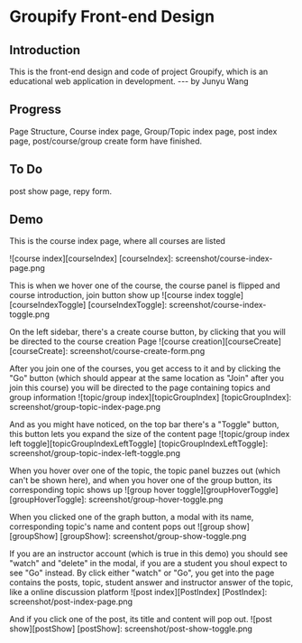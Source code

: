 Groupify Front-end Design
===

Introduction
---
This is the front-end design and code of project Groupify, which is an educational web application in development. --- by Junyu Wang

Progress
---
Page Structure, Course index page, Group/Topic index page, post index page, post/course/group create form have finished.

To Do
---
post show page, repy form.

Demo
---
This is the course index page, where all courses are listed

![course index][courseIndex]
[courseIndex]: screenshot/course-index-page.png

This is when we hover one of the course, the course panel is flipped and course introduction, join button show up
![course index toggle][courseIndexToggle]
[courseIndexToggle]: screenshot/course-index-toggle.png

On the left sidebar, there's a create course button, by clicking that you will be directed to the course creation Page
![course creation][courseCreate]
[courseCreate]: screenshot/course-create-form.png

After you join one of the courses, you get access to it and by clicking the "Go" button (which should appear at the same location as "Join" after you join this course) you will be directed to the page containing topics and group information
![topic/group index][topicGroupIndex]
[topicGroupIndex]: screenshot/group-topic-index-page.png

And as you might have noticed, on the top bar there's a "Toggle" button, this button lets you expand the size of the content page
![topic/group index left toggle][topicGroupIndexLeftToggle]
[topicGroupIndexLeftToggle]: screenshot/group-topic-index-left-toggle.png

When you hover over one of the topic, the topic panel buzzes out (which can't be shown here), and when you hover one of the group button, its corresponding topic shows up
![group hover toggle][groupHoverToggle]
[groupHoverToggle]: screenshot/group-hover-toggle.png

When you clicked one of the graph button, a modal with its name, corresponding topic's name and content pops out
![group show][groupShow]
[groupShow]: screenshot/group-show-toggle.png

If you are an instructor account (which is true in this demo) you should see "watch" and "delete" in the modal, if you are a student you shoul expect to see "Go" instead. By click either "watch" or "Go", you get into the page contains the posts, topic, student answer and instructor answer of the topic, like a online discussion platform
![post index][PostIndex]
[PostIndex]: screenshot/post-index-page.png 

And if you click one of the post, its title and content will pop out.
![post show][postShow]
[postShow]: screenshot/post-show-toggle.png


